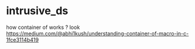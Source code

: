 # intrusive_ds

how container of works ? look https://medium.com/@abhi1kush/understanding-container-of-macro-in-c-1fce3114b419
